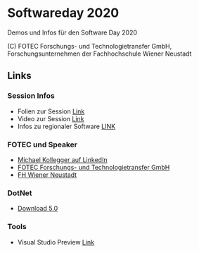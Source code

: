 # Softwareday 2020

Demos und Infos für den Software Day 2020

(C) FOTEC Forschungs- und Technologietransfer GmbH, Forschungsunternehmen der Fachhochschule Wiener Neustadt

## Links

### Session Infos

- Folien zur Session [Link]()
- Video zur Session [Link]()
- Infos zu regionaler Software [LINK]()

### FOTEC und Speaker

- [Michael Kollegger auf LinkedIn](https://linkedin.com/in/michael-kollegger-703463156)
- [FOTEC Forschungs- und Technologietransfer GmbH](https://www.fotec.at)
- [FH Wiener Neustadt](https://www.fhwn.ac.at)

### DotNet

- [Download 5.0](https://dotnet.microsoft.com/download/dotnet/5.0)

### Tools

- Visual Studio Preview [Link](https://visualstudio.microsoft.com/de/vs/preview/)
